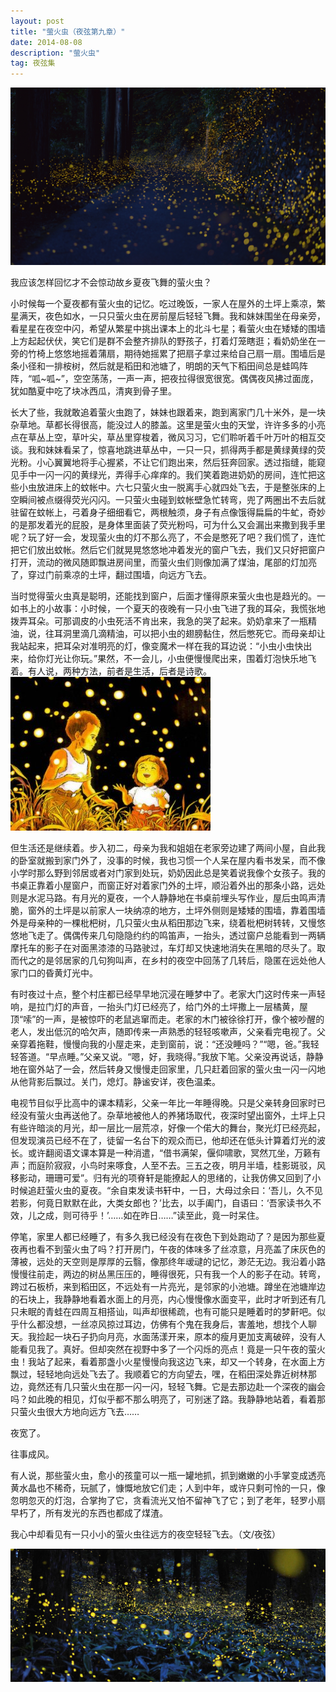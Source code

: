 ```yaml
---
layout: post
title: "萤火虫（夜弦第九章）"
date: 2014-08-08 
description: "萤火虫"
tag: 夜弦集 
---   
```

 ![](/images/posts/20140808/1.jpg)

 我应该怎样回忆才不会惊动故乡夏夜飞舞的萤火虫？

小时候每一个夏夜都有萤火虫的记忆。吃过晚饭，一家人在屋外的土坪上乘凉，繁星满天，夜色如水，一只只萤火虫在房前屋后轻轻飞舞。我和妹妹围坐在母亲旁，看星星在夜空中闪，希望从繁星中挑出课本上的北斗七星；看萤火虫在矮矮的围墙上方起起伏伏，笑它们是群不会整齐排队的野孩子，打着灯笼瞎逛；看奶奶坐在一旁的竹椅上悠悠地摇着蒲扇，期待她摇累了把扇子拿过来给自己扇一扇。围墙后是条小径和一排桉树，然后就是稻田和池塘了，明朗的天气下稻田间总是蛙鸣阵阵，“呱~呱~”，空空荡荡，一声一声，把夜拉得很宽很宽。偶偶夜风拂过面庞，犹如酷夏中吃了块冰西瓜，清爽到骨子里。

长大了些，我就敢追着萤火虫跑了，妹妹也跟着来，跑到离家门几十米外，是一块杂草地。草都长得很高，能没过人的膝盖。这里是萤火虫的天堂，许许多多的小亮点在草丛上空，草叶尖，草丛里穿梭着，微风习习，它们聆听着千叶万叶的相互交谈。我和妹妹看呆了，惊喜地跳进草丛中，一只一只，抓得两手都是黄绿黄绿的荧光粉。小心翼翼地将手心握紧，不让它们跑出来，然后狂奔回家。透过指缝，能窥见手中一闪一闪的黄绿光，弄得手心痒痒的。我们笑着跑进奶奶的房间，连忙把这些小虫放进床上的蚊帐中。六七只萤火虫一脱离手心就四处飞去，于是整张床的上空瞬间被点缀得荧光闪闪。一只萤火虫碰到蚊帐壁急忙转弯，兜了两圈出不去后就驻留在蚊帐上，弓着身子细细看它，两根触须，身子有点像饿得扁扁的牛虻，奇妙的是那发着光的屁股，是身体里面装了荧光粉吗，可为什么又会漏出来撒到我手里呢？玩了好一会，发现萤火虫的灯不那么亮了，不会是憋死了吧？我们慌了，连忙把它们放出蚊帐。然后它们就晃晃悠悠地冲着发光的窗户飞去，我们又只好把窗户打开，流动的微风随即飘进房间里，而萤火虫们则像加满了煤油，尾部的灯加亮了，穿过门前乘凉的土坪，翻过围墙，向远方飞去。

当时觉得萤火虫真是聪明，还能找到窗户，后面才懂得原来萤火虫也是趋光的。一如书上的小故事：小时候，一个夏天的夜晚有一只小虫飞进了我的耳朵，我慌张地拨弄耳朵。可那调皮的小虫死活不肯出来，我急的哭了起来。奶奶拿来了一瓶精油，说，往耳洞里滴几滴精油，可以把小虫的翅膀黏住，然后憋死它。而母亲却让我站起来，把耳朵对准明亮的灯，像变魔术一样在我的耳边说：“小虫小虫快出来，给你灯光让你玩。”果然，不一会儿，小虫便慢慢爬出来，围着灯泡快乐地飞着。有人说，两种方法，前者是生活，后者是诗歌。
 ![](/images/posts/20140808/2.jpg)

但生活还是继续着。步入初二，母亲为我和姐姐在老家旁边建了两间小屋，自此我的卧室就搬到家门外了，没事的时候，我也习惯一个人呆在屋内看书发呆，而不像小学时那么野到邻居或者对门家到处玩，奶奶因此总是笑着说我像个女孩子。我的书桌正靠着小屋窗户，而窗正好对着家门外的土坪，顺沿着外出的那条小路，远处则是水泥马路。有月光的夏夜，一个人静静地在书桌前埋头写作业，屋后虫鸣声清脆，窗外的土坪是以前家人一块纳凉的地方，土坪外侧则是矮矮的围墙，靠着围墙外是母亲种的一棵枇杷树，几只萤火虫从稻田那边飞来，绕着枇杷树转转，又慢悠悠地飞走了。偶偶传来几句隐隐约约的鸣笛声，一抬头，透过窗户总能看到一两辆摩托车的影子在对面黑漆漆的马路驶过，车灯却又快速地消失在黑暗的尽头了。取而代之的是邻居家的几句狗叫声，在乡村的夜空中回荡了几转后，隐匿在远处他人家门口的昏黄灯光中。

有时夜过十点，整个村庄都已经早早地沉浸在睡梦中了。老家大门这时传来一声轻响，是拉门灯的声音，一抬头门灯已经亮了，给门外的土坪撒上一层橘黄，屋顶“嗦”的一声，是被惊吓的老鼠逃窜而走。老家的木门被徐徐打开，像个被吵醒的老人，发出低沉的哈欠声，随即传来一声熟悉的轻轻咳嗽声，父亲看完电视了。父亲穿着拖鞋，慢慢向我的小屋走来，走到窗前，说：“还没睡吗？”“嗯，爸。”我轻轻答道。“早点睡。”父亲又说。“嗯，好，我晓得。”我放下笔。父亲没再说话，静静地在窗外站了一会，然后转身又慢慢走回家里，几只赶着回家的萤火虫一闪一闪地从他背影后飘过。关门，熄灯。静谧安详，夜色温柔。

电视节目似乎比高中的课本精彩，父亲一年比一年睡得晚。只是父亲转身回家时已经没有萤火虫再送他了。杂草地被他人的养猪场取代，夜深时望出窗外，土坪上只有些许暗淡的月光，却一层比一层荒凉，好像一个偌大的舞台，聚光灯已经亮起，但发现演员已经不在了，徒留一名台下的观众而已，他却还在低头计算着灯光的波长。或许翻阅语文课本算是一种消遣，“借书满架，偃仰啸歌，冥然兀坐，万籁有声；而庭阶寂寂，小鸟时来啄食，人至不去。三五之夜，明月半墙，桂影斑驳，风移影动，珊珊可爱”。归有光的项脊轩是能撩起人的思绪的，让我仿佛又回到了小时候追赶萤火虫的夏夜。“余自束发读书轩中，一日，大母过余曰：‘吾儿，久不见若影，何竟日默默在此，大类女郎也？’比去，以手阖门，自语曰：‘吾家读书久不效，儿之成，则可待乎！’……如在昨日……”读至此，竟一时呆住。

停笔，家里人都已经睡了，有多久我已经没有在夜色下到处跑动了？是因为那些夏夜再也看不到萤火虫了吗？打开房门，午夜的体味多了丝凉意，月亮盖了床灰色的薄被，远处的天空则是厚厚的云翳，像那终年叆叇的记忆，渺茫无边。我沿着小路慢慢往前走，两边的树丛黑压压的，睡得很死，只有我一个人的影子在动。转弯，跨过石板桥，来到稻田区，不远处有一片亮光，是邻家的小池塘。蹲坐在池塘岸边的石块上，我静静地看着水面上的月亮，内心慢慢像水面变平，此时才听到还有几只未眠的青蛙在四周互相搭讪，叫声却很稀疏，也有可能只是睡着时的梦鼾吧。似乎什么都没想，一丝凉风掠过耳边，仿佛有个鬼在我身后，害羞地，想找个人聊天。我捡起一块石子扔向月亮，水面荡漾开来，原本的瘦月更加支离破碎，没有人能看见我了。真好。但却突然在视野中多了一个闪烁的亮点！竟是一只午夜的萤火虫！我站了起来，看着那盏小火星慢慢向我这边飞来，却又一个转身，在水面上方飘过，轻轻地向远处飞去了。我顺着它的方向望去，嘿，在稻田深处靠近树林那边，竟然还有几只萤火虫在那一闪一闪，轻轻飞舞。它是去那边赴一个深夜的幽会吗？如此晚的相见，灯似乎都不那么明亮了，可别迷了路。我静静地站着，看着那只萤火虫很大方地向远方飞去……

夜宽了。

往事成风。

有人说，那些萤火虫，愈小的孩童可以一瓶一罐地抓，抓到嫩嫩的小手掌变成透亮黄水晶也不稀奇，玩腻了，慷慨地放它们走；人到中年，或许只剩可怜的一只，像忽明忽灭的灯泡，合掌拘了它，贪看流光又怕不留神飞了它；到了老年，轻罗小扇早朽了，所有发光的东西也都成了煤渣。

我心中却看见有一只小小的萤火虫往远方的夜空轻轻飞去。（文/夜弦）

 ![](/images/posts/20140808/3.jpg)





